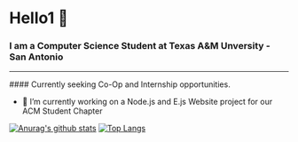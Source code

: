# Hello1 👋

### I am a Computer Science Student at Texas A&M Unversity - San Antonio
<hr>
#### Currently seeking Co-Op and Internship opportunities.

- 🔭 I’m currently working on a Node.js and E.js Website project for our ACM Student Chapter

<!--
**lfbox7/lfbox7** is a ✨ _special_ ✨ repository because its `README.md` (this file) appears on your GitHub profile.

Here are some ideas to get you started:

- 🔭 I’m currently working on ...
- 🌱 I’m currently learning ...
- 👯 I’m looking to collaborate on ...
- 🤔 I’m looking for help with ...
- 💬 Ask me about ...
- 📫 How to reach me: ...
- 😄 Pronouns: ...
- ⚡ Fun fact: ...
-->
[![Anurag's github stats](https://github-readme-stats.vercel.app/api?username=lfbox7)](https://github.com/anuraghazra/github-readme-stats)
[![Top Langs](https://github-readme-stats.vercel.app/api/top-langs/?username=lfbox7)](https://github.com/anuraghazra/github-readme-stats)

